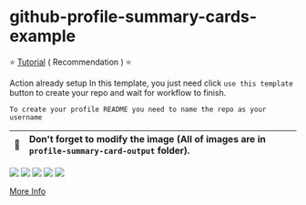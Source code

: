# github-profile-summary-cards-example

:star: [Tutorial](https://github.com/meullah/github-profile-summary-cards/wiki/Toturial) ( Recommendation ) :star:

Action already setup In this template, you just need click `use this template` button to create your repo and wait for workflow to finish.

```To create your profile README you need to name the repo as your username```

| :bell: | Don't forget to modify the image (All of images are in `profile-summary-card-output` folder). |
| :-------: | :-------------------------------------------------------------------------------------------------------- |

[![](https://raw.githubusercontent.com/meullah/github-profile-summary-cards-example/master/profile-summary-card-output/vue/0-profile-details.svg)](https://github.com/meullah/github-profile-summary-cards)
[![](https://raw.githubusercontent.com/meullah/github-profile-summary-cards-example/master/profile-summary-card-output/vue/1-repos-per-language.svg)](https://github.com/meullah/github-profile-summary-cards) [![](https://raw.githubusercontent.com/meullah/github-profile-summary-cards-example/master/profile-summary-card-output/vue/2-most-commit-language.svg)](https://github.com/meullah/github-profile-summary-cards)
[![](https://raw.githubusercontent.com/meullah/github-profile-summary-cards-example/master/profile-summary-card-output/vue/3-stats.svg)](https://github.com/meullah/github-profile-summary-cards) [![](https://raw.githubusercontent.com/meullah/github-profile-summary-cards-example/master/profile-summary-card-output/vue/4-productive-time.svg)](https://github.com/meullah/github-profile-summary-cards)

[More Info](https://github.com/meullah/github-profile-summary-cards)
